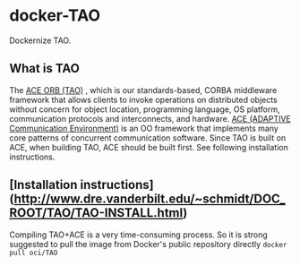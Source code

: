 docker-TAO
==========

Dockernize TAO. 

What is TAO
------------------ 

The [ACE ORB (TAO)](http://www.dre.vanderbilt.edu/~schmidt/TAO-overview.html) , which is our standards-based, CORBA middleware
framework that allows clients to invoke operations on distributed
objects without concern for object location, programming language, OS
platform, communication protocols and interconnects, and
hardware. [ACE (ADAPTIVE Communication
Environment)](http://www.dre.vanderbilt.edu/~schmidt/ACE-overview.html)
is an OO framework that implements many core patterns of concurrent
communication software. Since TAO is built on ACE, when building TAO,
ACE should be built first. See following installation instructions.

[Installation instructions] (http://www.dre.vanderbilt.edu/~schmidt/DOC_ROOT/TAO/TAO-INSTALL.html)
--------------------------------

Compiling TAO+ACE is a very time-consuming process. So it is strong suggested to pull the image from Docker's public repository directly
```docker pull oci/TAO```